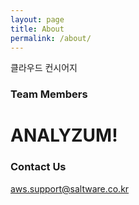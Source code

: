 ```yaml
---
layout: page
title: About
permalink: /about/
---
```


클라우드 컨시어지

### Team Members

# ANALYZUM!


### Contact Us

[aws.support@saltware.co.kr](mailto:aws.support@saltware.co.kr)
